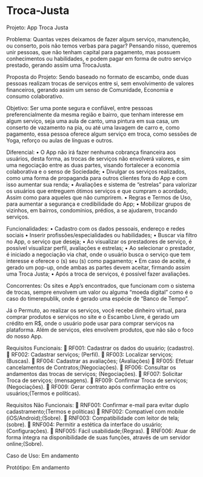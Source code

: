 # Troca-Justa

Projeto: App Troca Justa

Problema:
Quantas vezes deixamos de fazer algum serviço, manutenção, ou conserto, pois não temos verbas para pagar? Pensando nisso, queremos unir pessoas, que não tenham capital para pagamento, mas possuem conhecimentos ou habilidades, e podem pagar em forma de outro serviço prestado, gerando assim uma TrocaJusta.

Proposta do Projeto:
Sendo baseado no formato de escambo, onde duas pessoas realizam trocas de serviços entre si, sem envolvimento de valores financeiros, gerando assim um senso de Comunidade, Economia e consumo colaborativo.

Objetivo:
Ser uma ponte segura e confiável, entre pessoas preferencialmente da mesma região e bairro, que tenham interesse em algum serviço, seja uma aula de canto, uma pintura em sua casa, um conserto de vazamento na pia, ou até uma lavagem de carro e, como pagamento, essa pessoa oferece algum serviço em troca, como sessões de Yoga, reforço ou aulas de línguas e outros. 

Diferencial:
•	O App não irá fazer nenhuma cobrança financeira aos usuários, desta forma, as trocas de serviços não envolverá valores, e sim uma negociação entre as duas partes, visando fortalecer a economia colaborativa e o senso de Sociedade;
•	Divulgar os serviços realizados, como uma forma de propaganda para outros clientes fora do App e com isso aumentar sua renda;
•	Avaliações e sistema de “estrelas” para valorizar os usuários que entreguem  ótimos serviços e que cumpram o acordado, Assim como para aqueles que não cumprirem.
•	Regras e Termos de Uso, para aumentar a segurança e credibilidade do App;
•	Mobilizar grupos de vizinhos, em bairros, condomínios, prédios, a se ajudarem, trocando serviços.

Funcionalidades:
•	Cadastro com os dados pessoais, endereço e redes sociais
•	Inserir profissões/especialidades ou habilidades;
•	Buscar via filtro no App, o serviço que deseja;
•	Ao visualizar os prestadores de serviço, é possível visualizar perfil, avaliações e  estrelas;
•	Ao selecionar o prestador, é iniciado a negociação via chat, onde o usuário busca o serviço que tem interesse e oferece o (s) seu (s) como pagamento;
•	Em caso de aceite, é gerado um pop-up, onde ambas as partes devem aceitar, firmando assim uma Troca Justa;
•	Após a troca de serviços, é possível fazer avaliações.

Concorrentes:
Os sites e App’s encontrados, que funcionam com o sistema de trocas, sempre envolvem um valor ou alguma “moeda digital” como é o caso do timerepublik, onde é gerado uma espécie de “Banco de Tempo”.

Já o Permuto, ao realizar os serviços, você recebe dinheiro virtual, para comprar produtos e serviços no site e o Escambo Livre, é gerado um crédito em R$, onde o usuário pode usar para comprar serviços na plataforma. Além de serviços, eles envolvem produtos, que não são o foco do nosso App.

Requisitos Funcionais:
	RF001: Cadastrar os dados do usuário; (cadastro).
	RF002: Cadastrar serviços; (Perfil).
	RF003: Localizar serviços; (Buscas).
	RF004: Cadastrar as avaliações; (Avaliações)
	RF005: Efetuar cancelamentos de Contratos;(Negociações).
	RF006: Consultar os andamentos das trocas de serviços; (Negociações).
	RF007: Solicitar Troca de serviços; (mensagens).
	RF009: Confirmar Troca de serviços;(Negociações).
	RF009: Gerar contrato após confirmação entre os usuários;(Termos e políticas).

Requisitos Não Funcionais:
	RNF001: Confirmar e-mail para evitar duplo cadastramento;(Termos e políticas)
	RNF002: Compatível com mobile (iOS/Android);(Sobre).
	RNF003: Compatibilidade com leitor de tela;(sobre).
	RNF004: Permitir a estética da interface do usuário;(Configurações).
	RNF005: Fácil usabilidade;(Regras).
	RNF006: Atuar de forma íntegra na disponibilidade de suas funções, através de um servidor online;(Sobre).

Caso de Uso:
Em andamento

Protótipo:
Em andamento
